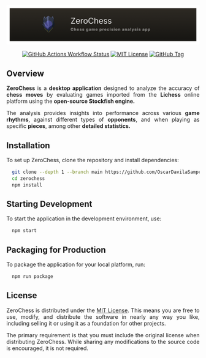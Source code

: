 ![ZeroChess](/assets/images/zc-banner.png)

<div align="center">

[![GitHub Actions Workflow Status](https://img.shields.io/github/actions/workflow/status/OscarDavilaSampedro/zerochess/test.yml?style=for-the-badge)](https://github.com/OscarDavilaSampedro/zerochess/actions/workflows/test.yml)
[![MIT License](https://img.shields.io/badge/License-MIT-green.svg?style=for-the-badge)](https://github.com/OscarDavilaSampedro/zerochess/blob/main/LICENSE)
[![GitHub Tag](https://img.shields.io/github/v/tag/OscarDavilaSampedro/zerochess?style=for-the-badge)](https://github.com/OscarDavilaSampedro/zerochess/releases/latest)

</div>

## Overview

<p align="justify"><b>ZeroChess</b> is a <b>desktop application</b> designed to analyze the accuracy of <b>chess moves</b> by evaluating games imported from the <b>Lichess</b> online platform using the <b>open-source Stockfish engine.</b></p>
<p align="justify">The analysis provides insights into performance across various <b>game rhythms</b>, against different types of <b>opponents</b>, and when playing as specific <b>pieces</b>, among other <b>detailed statistics.</b></p>

## Installation

To set up ZeroChess, clone the repository and install dependencies:

```bash
  git clone --depth 1 --branch main https://github.com/OscarDavilaSampedro/zerochess.git
  cd zerochess
  npm install
```

## Starting Development

To start the application in the development environment, use:

```bash
  npm start
```

## Packaging for Production

To package the application for your local platform, run:

```bash
  npm run package
```

## License

<p align="justify">ZeroChess is distributed under the <a href="https://opensource.org/license/mit">MIT License</a>. This means you are free to use, modify, and distribute the software in nearly any way you like, including selling it or using it as a foundation for other projects.</p>
<p align="justify">The primary requirement is that you must include the original license when distributing ZeroChess. While sharing any modifications to the source code is encouraged, it is not required.</p>
